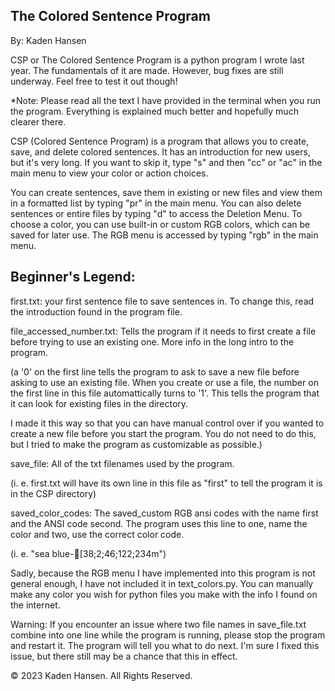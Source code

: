 The Colored Sentence Program
-----
By: Kaden Hansen

CSP or The Colored Sentence Program is a python program I wrote last year.
The fundamentals of it are made. However, bug fixes are still underway. Feel
free to test it out though!

*Note: Please read all the text I have provided in the
terminal when you run the program. Everything is explained much
better and hopefully much clearer there.

CSP (Colored Sentence Program) is a program that allows you to create,
save, and delete colored sentences. It has an introduction for new users,
but it's very long. If you want to skip it, type "s" and then "cc" or "ac"
in the main menu to view your color or action choices. 

You can create sentences, save them in existing or new files and view them in
a formatted list by typing "pr" in the main menu. You can also delete sentences
or entire files by typing "d" to access the Deletion Menu. To choose a color, you
can use built-in or custom RGB colors, which can be saved for later use. The RGB
menu is accessed by typing "rgb" in the main menu.

Beginner's Legend:
-----
first.txt: your first sentence file to save sentences
in. To change this, read the introduction found in the
program file.

file_accessed_number.txt: Tells the program if it
needs to first create a file before trying to use an
existing one. More info in the long intro to the program.

(a '0' on the first line tells the program to ask to save
a new file before asking to use an existing file. When you
create or use a file, the number on the first line in this
file automattically turns to '1'. This tells the program
that it can look for existing files in the directory.

I made it this way so that you can have manual control over if
you wanted to create a new file before you start the program.
You do not need to do this, but I tried to make the program as
customizable as possible.)

save_file: All of the txt filenames used by the program.

(i. e. first.txt will have its own line in this file
as "first" to tell the program it is in the CSP directory)

saved_color_codes: The saved_custom RGB ansi codes with the
name first and the ANSI code second. The program uses this
line to one, name the color and two, use the correct color
code.

(i. e. "sea blue-[38;2;46;122;234m")

Sadly, because the RGB menu I have implemented into this program
is not general enough, I have not included it in text_colors.py.
You can manually make any color you wish for python files you
make with the info I found on the internet. 

Warning: If you encounter an issue where two file names in save_file.txt
combine into one line while the program is running, please stop the program
and restart it. The program will tell you what to do next. I'm sure I fixed
this issue, but there still may be a chance that this in effect.

© 2023 Kaden Hansen. All Rights Reserved.
